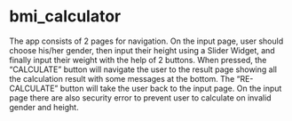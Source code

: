 # bmi_calculator

The app consists of 2 pages for navigation. On the input page, user should choose his/her gender,
then input their height using a Slider Widget, and finally input their weight with the help of 2 buttons. When pressed, the “CALCULATE” button will navigate the user to the result page showing all the calculation result with some messages at the bottom. The “RE-CALCULATE” button will take the user back to the input page.
On the input page there are also security error to prevent user to calculate on invalid gender and height.
